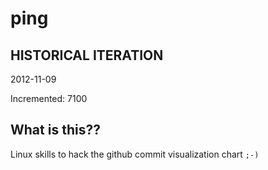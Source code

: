 # ping

## HISTORICAL ITERATION
2012-11-09

Incremented: 7100

## What is this?? 
Linux skills to hack the github commit visualization chart `;-)`
